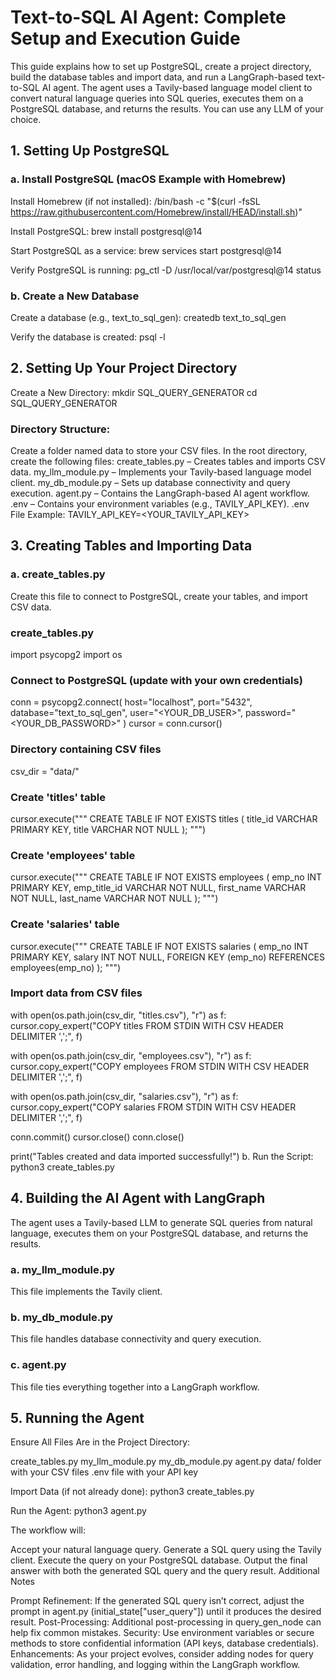 # Text-to-SQL AI Agent: Complete Setup and Execution Guide

This guide explains how to set up PostgreSQL, create a project directory, build the database tables and import data, and run a LangGraph-based text-to-SQL AI agent. The agent uses a Tavily-based language model client to convert natural language queries into SQL queries, executes them on a PostgreSQL database, and returns the results. You can use any LLM of your choice.

## 1. Setting Up PostgreSQL

### a. Install PostgreSQL (macOS Example with Homebrew)
Install Homebrew (if not installed):
/bin/bash -c "$(curl -fsSL https://raw.githubusercontent.com/Homebrew/install/HEAD/install.sh)"

Install PostgreSQL:
brew install postgresql@14

Start PostgreSQL as a service:
brew services start postgresql@14

Verify PostgreSQL is running:
pg_ctl -D /usr/local/var/postgresql@14 status

### b. Create a New Database
Create a database (e.g., text_to_sql_gen):
createdb text_to_sql_gen

Verify the database is created:
psql -l

## 2. Setting Up Your Project Directory

Create a New Directory:
mkdir SQL_QUERY_GENERATOR
cd SQL_QUERY_GENERATOR

### Directory Structure:
Create a folder named data to store your CSV files.
In the root directory, create the following files:
create_tables.py – Creates tables and imports CSV data.
my_llm_module.py – Implements your Tavily-based language model client.
my_db_module.py – Sets up database connectivity and query execution.
agent.py – Contains the LangGraph-based AI agent workflow.
.env – Contains your environment variables (e.g., TAVILY_API_KEY).
.env File Example:
TAVILY_API_KEY=<YOUR_TAVILY_API_KEY>

## 3. Creating Tables and Importing Data

### a. create_tables.py
Create this file to connect to PostgreSQL, create your tables, and import CSV data.

### create_tables.py
import psycopg2
import os

### Connect to PostgreSQL (update with your own credentials)
conn = psycopg2.connect(
    host="localhost",
    port="5432",
    database="text_to_sql_gen",
    user="<YOUR_DB_USER>",
    password="<YOUR_DB_PASSWORD>"
)
cursor = conn.cursor()

### Directory containing CSV files
csv_dir = "data/"

### Create 'titles' table
cursor.execute("""
    CREATE TABLE IF NOT EXISTS titles (
        title_id VARCHAR PRIMARY KEY,
        title VARCHAR NOT NULL
    );
""")
### Create 'employees' table
cursor.execute("""
    CREATE TABLE IF NOT EXISTS employees (
        emp_no INT PRIMARY KEY,
        emp_title_id VARCHAR NOT NULL,
        first_name VARCHAR NOT NULL,
        last_name VARCHAR NOT NULL
    );
""")
### Create 'salaries' table
cursor.execute("""
    CREATE TABLE IF NOT EXISTS salaries (
        emp_no INT PRIMARY KEY,
        salary INT NOT NULL,
        FOREIGN KEY (emp_no) REFERENCES employees(emp_no)
    );
""")

### Import data from CSV files
with open(os.path.join(csv_dir, "titles.csv"), "r") as f:
    cursor.copy_expert("COPY titles FROM STDIN WITH CSV HEADER DELIMITER ',';", f)

with open(os.path.join(csv_dir, "employees.csv"), "r") as f:
    cursor.copy_expert("COPY employees FROM STDIN WITH CSV HEADER DELIMITER ',';", f)

with open(os.path.join(csv_dir, "salaries.csv"), "r") as f:
    cursor.copy_expert("COPY salaries FROM STDIN WITH CSV HEADER DELIMITER ',';", f)

conn.commit()
cursor.close()
conn.close()

print("Tables created and data imported successfully!")
b. Run the Script:
python3 create_tables.py

## 4. Building the AI Agent with LangGraph

The agent uses a Tavily-based LLM to generate SQL queries from natural language, executes them on your PostgreSQL database, and returns the results.

### a. my_llm_module.py
This file implements the Tavily client.

### b. my_db_module.py
This file handles database connectivity and query execution.

### c. agent.py
This file ties everything together into a LangGraph workflow.

## 5. Running the Agent

Ensure All Files Are in the Project Directory:

create_tables.py
my_llm_module.py
my_db_module.py
agent.py
data/ folder with your CSV files
.env file with your API key

Import Data (if not already done):
python3 create_tables.py

Run the Agent:
python3 agent.py

The workflow will:

Accept your natural language query.
Generate a SQL query using the Tavily client.
Execute the query on your PostgreSQL database.
Output the final answer with both the generated SQL query and the query result.
Additional Notes

Prompt Refinement:
If the generated SQL query isn’t correct, adjust the prompt in agent.py (initial_state["user_query"]) until it produces the desired result.
Post-Processing:
Additional post-processing in query_gen_node can help fix common mistakes.
Security:
Use environment variables or secure methods to store confidential information (API keys, database credentials).
Enhancements:
As your project evolves, consider adding nodes for query validation, error handling, and logging within the LangGraph workflow.
